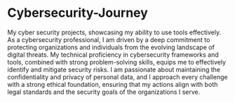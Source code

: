 # Cybersecurity-Journey
My cyber security projects, showcasing my ability to use tools effectively.
As a cybersecurity professional, I am driven by a deep commitment to protecting organizations and individuals from the evolving landscape of digital threats. My technical proficiency in cybersecurity frameworks and tools, combined with strong problem-solving skills, equips me to effectively identify and mitigate security risks. I am passionate about maintaining the confidentiality and privacy of personal data, and I approach every challenge with a strong ethical foundation, ensuring that my actions align with both legal standards and the security goals of the organizations I serve.
